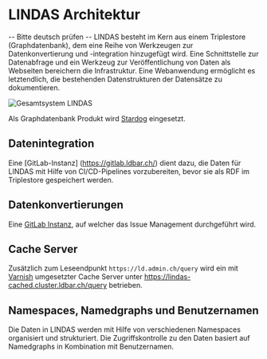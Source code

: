 # LINDAS Architektur

-- Bitte deutsch prüfen -- 
LINDAS besteht im Kern aus einem Triplestore (Graphdatenbank), dem eine Reihe von Werkzeugen zur Datenkonvertierung und -integration hinzugefügt wird. Eine Schnittstelle zur Datenabfrage und ein Werkzeug zur Veröffentlichung von Daten als Webseiten bereichern die Infrastruktur. Eine Webanwendung ermöglicht es letztendlich, die bestehenden Datenstrukturen der Datensätze zu dokumentieren.

![Gesamtsystem LINDAS](/static-assets/img/architecture-DE.jpg)

Als Graphdatenbank Produkt wird [Stardog](https://www.stardog.com/platform/) eingesetzt. 

## Datenintegration

Eine [GitLab-Instanz] (https://gitlab.ldbar.ch/) dient dazu, die Daten für LINDAS mit Hilfe von CI/CD-Pipelines vorzubereiten, bevor sie als RDF im Triplestore gespeichert werden.

## Datenkonvertierungen





Eine [GitLab Instanz](https://gitlab.ldbar.ch/), auf welcher das Issue Management durchgeführt wird.



## Cache Server

Zusätzlich zum Leseendpunkt `https://ld.admin.ch/query` wird ein mit [Varnish](https://varnish-cache.org/) umgesetzter Cache Server unter https://lindas-cached.cluster.ldbar.ch/query betrieben.

## Namespaces, Namedgraphs und Benutzernamen

Die Daten in LINDAS werden mit Hilfe von verschiedenen Namespaces organisiert und strukturiert. Die Zugriffskontrolle zu den Daten basiert auf Namedgraphs in Kombination mit Benutzernamen.

